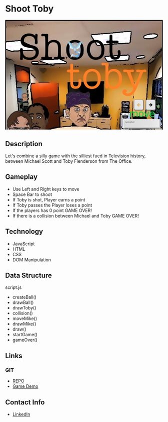 # Shoot Toby

![Game Image](/images/Unbenannt.png)

## Description

Let's combine a silly game with the silliest fued in Television history, between Michael Scott and Toby Flenderson from The Office.

## Gameplay

* Use Left and Right keys to move
* Space Bar to shoot
* If Toby is shot, Player earns a point 
* If Toby passes the Player loses a point
* If the players has 0 point GAME OVER!
* If there is a collision between Michael and Toby GAME OVER!

## Technology

* JavaScript
* HTML
* CSS
* DOM Manipulation

## Data Structure

script.js
* createBall()
* drawBall()
* drawToby()
* collision()
* moveMike()
* drawMike()
* draw()
* startGame()
* gameOver()

## Links

### GIT

* [REPO](https://github.com/musason)
* [Game Demo](https://musason.github.io/shoot-toby)

## Contact Info

* [LinkedIn](https://www.linkedin.com/in/zelimhan-ismailov/)
